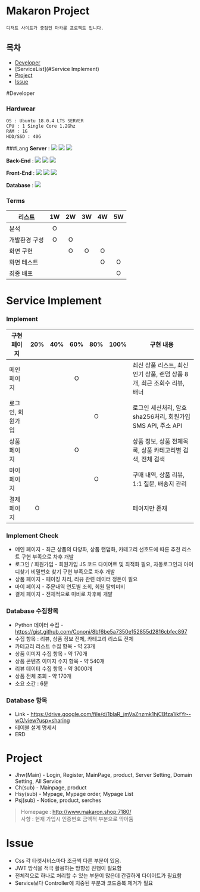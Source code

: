 # Makaron Project
`디저트 사이트가 중점인 마카롱 프로젝트 입니다.`

## 목차
* [Developer](#Developer)
* [ServiceList](#Service Implement)
* [Project](#Project)
* [Issue](#Issue)

#Developer

### Hardwear
`OS : Ubuntu 18.0.4 LTS SERVER`  
`CPU : 1 Single Core 1.2Ghz`  
`RAM : 1G`  
`HDD/SSD : 40G`
  
###Lang
**Server** : <img src="https://img.shields.io/badge/Tomaat-F8DC75?style=flat-square&logo=Apache Tomcat&logoColor=black"/></a>
<img src="https://img.shields.io/badge/Ubuntu-E95420?style=flat-square&logo=Ubuntu&logoColor=white"/></a>
<img src="https://img.shields.io/badge/Oracle-F80000?style=flat-square&logo=Oracle&logoColor=white"/></a>

**Back-End** : <img src="https://img.shields.io/badge/Python-007396?style=flat-square&logo=Python&logoColor=white"/></a> 
<img src="https://img.shields.io/badge/Java-3766AB?style=flat-square&logo=Java&logoColor=white"/></a>
<img src="https://img.shields.io/badge/Spring-6DB33F?style=flat-square&logo=Spring&logoColor=white"/></a>

**Front-End** :  <img src="https://img.shields.io/badge/Html5-3766AB?style=flat-square&logo=Html5&logoColor=white"/></a>
<img src="https://img.shields.io/badge/Css-1572B6?style=flat-square&logo=Css3&logoColor=white"/></a>
<img src="https://img.shields.io/badge/Javascript-F7DF1E?style=flat-square&logo=Javascript&logoColor=white"/></a>

**Database** : <img src="https://img.shields.io/badge/Oracle-F80000?style=flat-square&logo=Oracle&logoColor=white"/></a>

### Terms
|리스트|1W|2W|3W|4W|5W|
|------|:---:|:---:|:---:|:---:|:---:|
|분석|O|||||
|개발환경 구성|O|O||||
|화면 구현||O|O|O||
|화면 테스트||||O|O|
|최종 배포|||||O|




# Service Implement
### Implement

|구현 페이지|20%|40%|60%|80%|100%| 구현 내용|
|------|:---:|:---:|:---:|:---:|:---:|---|
|메인 페이지|||O|||최신 상품 리스트, 최신 인기 상품, 랜덤 상품 8개, 최근 조회수 리뷰, 배너|
|로그인, 회원가입||||O||로그인 세션처리, 암호 sha256처리, 회원가입 SMS API, 주소 API|
|상품 페이지|||O|||상품 정보, 상품 전체목록, 상품 카테고리별 검색, 전체 검색|
|마이 페이지||||O||구매 내역, 상품 리뷰, 1:1 질문, 배송지 관리|
|결제 페이지|O|||||페이지만 존재|

### Implement Check
* 메인 페이지 - 최근 상품의 다양화, 상품 랜덤화, 카테고리 선호도에 따른 추천 리스트 구현 부족으로 차후 개발
* 로그인 / 회원가입 - 회원가입 JS 코드 다이어트 및 최적화 필요, 자동로그인과 아이디찾기 비밀번호 찾기 구현 부족으로 차후 개발
* 상품 페이지 - 페이징 처리, 리뷰 관련 데이터 정돈이 필요
* 마이 페이지 - 주문내역 연도별 조회, 회원 탈퇴미비
* 결제 페이지 - 전체적으로 미비로 차후에 개발

### Database 수집항목
* Python 데이터 수집 - https://gist.github.com/Cononi/8bf6be5a7350e152855d2816cbfec897
* 수집 항목 : 리뷰, 상품 정보 전체, 카테고리 리스트 전체
* 카테고리 리스트 수집 항목 - 약 23개
* 상품 이미지 수집 항목 - 약 170개
* 상품 콘텐츠 이미지 수지 항목 - 약 540개
* 리뷰 데이터 수집 항목 - 약 3000개
* 상품 전체 조회 - 약 170개
* 소요 소간 : 6분

### Database 항목
* Link - https://drive.google.com/file/d/1blaR_jmVaZnzmk1hjCBfza1ikfYr--wO/view?usp=sharing
* 테이블 설계 명세서
* ERD

# Project 

* Jhw(Main) - Login, Register, MainPage, product, Server Setting, Domain Setting, All Service  
* Ch(sub) - Mainpage, product
* Hsy(sub) - Mypage, Mypage order, Mypage List
* Psj(sub) - Notice, product, serches

> Homepage : http://www.makaron.shop:7180/  
> 사항 : 현재 가입시 인증번호 금액적 부분으로 막아둠


# Issue

* Css 각 타겟서비스마다 조금씩 다른 부분이 있음.
* JWT 방식을 적극 활용하는 방향성 진행이 필요함
* 전체적으로 하나로 처리할 수 있는 부분이 많은데 간결하게 다이어트가 필요함
* Service보다 Controller에 치중된 부분과 코드중복 제거가 필요

